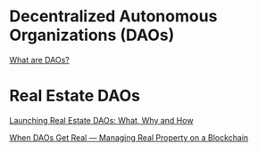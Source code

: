 # Decentralized Autonomous Organizations (DAOs)

[What are DAOs?](https://ethereum.org/en/dao/)

# Real Estate DAOs

[Launching Real Estate DAOs: What, Why and How](https://dilendorf.com/resources/launching-real-estate-daos.html)

[When DAOs Get Real — Managing Real Property on a Blockchain](https://medium.com/lexdaoism/when-daos-get-real-managing-real-property-on-a-blockchain-83f43f55da53)
